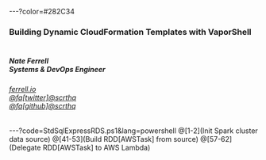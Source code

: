 ---?color=#282C34

### Building Dynamic CloudFormation Templates with VaporShell<br><br>
##### Nate Ferrell<br>Systems & DevOps Engineer
###### [ferrell.io](https://ferrell.io/)<br>[@fa[twitter]@scrthq](https://twitter.com/scrthq)<br>[@fa[github]@scrthq](https://github.com/scrthq)


---?code=StdSqlExpressRDS.ps1&lang=powershell
@[1-2](Init Spark cluster data source)
@[41-53](Build RDD[AWSTask] from source)
@[57-62](Delegate RDD[AWSTask] to AWS Lambda)
